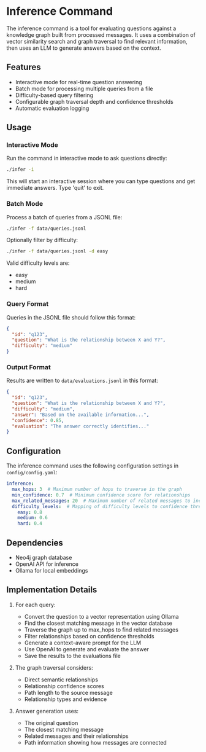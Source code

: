 # Inference Command

The inference command is a tool for evaluating questions against a knowledge graph built from processed messages. It uses a combination of vector similarity search and graph traversal to find relevant information, then uses an LLM to generate answers based on the context.

## Features

- Interactive mode for real-time question answering
- Batch mode for processing multiple queries from a file
- Difficulty-based query filtering
- Configurable graph traversal depth and confidence thresholds
- Automatic evaluation logging

## Usage

### Interactive Mode

Run the command in interactive mode to ask questions directly:

```bash
./infer -i
```

This will start an interactive session where you can type questions and get immediate answers. Type 'quit' to exit.

### Batch Mode

Process a batch of queries from a JSONL file:

```bash
./infer -f data/queries.jsonl
```

Optionally filter by difficulty:

```bash
./infer -f data/queries.jsonl -d easy
```

Valid difficulty levels are:
- easy
- medium
- hard

### Query Format

Queries in the JSONL file should follow this format:

```json
{
  "id": "q123",
  "question": "What is the relationship between X and Y?",
  "difficulty": "medium"
}
```

### Output Format

Results are written to `data/evaluations.jsonl` in this format:

```json
{
  "id": "q123",
  "question": "What is the relationship between X and Y?",
  "difficulty": "medium",
  "answer": "Based on the available information...",
  "confidence": 0.85,
  "evaluation": "The answer correctly identifies..."
}
```

## Configuration

The inference command uses the following configuration settings in `config/config.yaml`:

```yaml
inference:
  max_hops: 3  # Maximum number of hops to traverse in the graph
  min_confidence: 0.7  # Minimum confidence score for relationships
  max_related_messages: 20  # Maximum number of related messages to include
  difficulty_levels:  # Mapping of difficulty levels to confidence thresholds
    easy: 0.8
    medium: 0.6
    hard: 0.4
```

## Dependencies

- Neo4j graph database
- OpenAI API for inference
- Ollama for local embeddings

## Implementation Details

1. For each query:
   - Convert the question to a vector representation using Ollama
   - Find the closest matching message in the vector database
   - Traverse the graph up to max_hops to find related messages
   - Filter relationships based on confidence thresholds
   - Generate a context-aware prompt for the LLM
   - Use OpenAI to generate and evaluate the answer
   - Save the results to the evaluations file

2. The graph traversal considers:
   - Direct semantic relationships
   - Relationship confidence scores
   - Path length to the source message
   - Relationship types and evidence

3. Answer generation uses:
   - The original question
   - The closest matching message
   - Related messages and their relationships
   - Path information showing how messages are connected